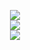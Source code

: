 <p align="center">
  <a href="https://skillicons.dev">
    <img src="https://skillicons.dev/icons?i=git,cpp,java,c,py,eclipse,electron,vscode,apple" />
    <br>
    <img src="https://skillicons.dev/icons?i=html,css,js,discord,figma,gcp,gradle,idea,linux,kali,nodejs,react" />
    <br>
     <img src="https://skillicons.dev/icons?i=kafka,matlab,tensorflow," />
  </a>
</p>
